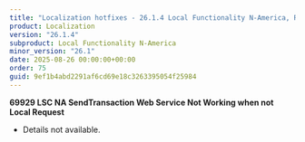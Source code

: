 ```yaml
---
title: "Localization hotfixes - 26.1.4 Local Functionality N-America, Release date August 26, 2025 - Hotfixes"
product: Localization
version: "26.1.4"
subproduct: Local Functionality N-America
minor_version: "26.1"
date: 2025-08-26 00:00:00+00:00
order: 75
guid: 9ef1b4abd2291af6cd69e18c3263395054f25984
---
```


<strong>69929 LSC NA SendTransaction Web Service Not Working when not Local Request</strong>
<ul><li>Details not available.</li></ul>
